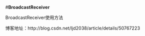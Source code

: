 #**BroadcastReceiver**
<p>BroadcastReceiver使用方法</p>
<p>博客地址：http://blog.csdn.net/ljd2038/article/details/50767223</p>
